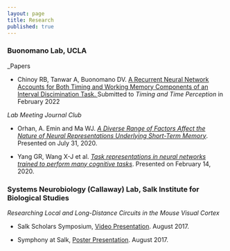 ```yaml
---
layout: page
title: Research
published: true
---
```

### Buonomano Lab, UCLA
_Papers
- Chinoy RB, Tanwar A, Buonomano DV. [ A Recurrent Neural Network Accounts for Both Timing and Working Memory Components of an Interval Discimination Task. ](rehanbchinoy.github.io/Chinoy_IntervalTiming.pdf) Submitted to _Timing and Time Perception_ in February 2022

_Lab Meeting Journal Club_

- Orhan, A. Emin and Ma WJ. [_A Diverse Range of Factors Affect the Nature of Neural Representations Underlying Short-Term Memory_](rehanbchinoy.github.io/Orhan_Ma_Sequentiality_STM.pdf). Presented on July 31, 2020.

- Yang GR, Wang X-J et al. [_Task representations in neural networks trained to perform many cognitive tasks_](rehanbchinoy.github.io/Yang_Wang_Task_Representations.pdf). Presented on February 14, 2020.


### Systems Neurobiology (Callaway) Lab, Salk Institute for Biological Studies


_Researching Local and Long-Distance Circuits in the Mouse Visual Cortex_ 

- Salk Scholars Symposium, [Video Presentation](https://www.youtube.com/watch?v=e9wlPSK0rc8). August 2017.
    
- Symphony at Salk, [Poster Presentation](rehanbchinoy.github.io/salkposter.pdf). August 2017.
